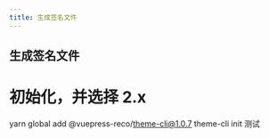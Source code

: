 ```yaml
---
title: 生成签名文件
---
```


## 生成签名文件

# 初始化，并选择 2.x

yarn global add @vuepress-reco/theme-cli@1.0.7
theme-cli init
测试
